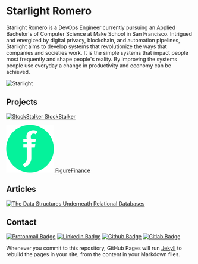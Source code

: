 # Starlight Romero

Starlight Romero is a DevOps Engineer currently pursuing an Applied Bachelor's of Computer Science at Make School in San Francisco. Intrigued and energized by digital privacy, blockchain, and automation pipelines, Starlight aims to develop systems that revolutionize the ways that companies and societies work. It is the simple systems that impact people most frequently and shape people's reality. By improving the systems people use everyday a change in productivity and economy can be achieved.

![Starlight](https://media-exp1.licdn.com/dms/image/C5603AQG8o0QY1BPTPA/profile-displayphoto-shrink_200_200/0/1607629509909?e=1625097600&v=beta&t=1H17XnYve1wffX4KkAioa_-rbxbvnJNaAbakZbmEL0o)

## Projects

<a href="https://stockstalker.tk"><img src="https://raw.githubusercontent.com/Stock-Stalker/stockstalker/production/frontend/public/assets/icon/icon.png" alt="StockStalker" width="128"> StockStalker</a>

<a href="https://figurefinance.tk"><img src="https://raw.githubusercontent.com/Figure-Finance/figure/production/frontend/public/logo512.png" alt="FigureFinance" width="128"> FigureFinance</a>

## Articles

[![The Data Structures Underneath Relational Databases](https://miro.medium.com/max/1400/1*-E07mhLIv0B7OQ41vTj-6Q.jpeg)](https://starlightromero.medium.com/the-data-structures-underneath-relational-databases-9950797a88ac)

## Contact

[![Protonmail Badge](https://img.shields.io/badge/ProtonMail-8B89CC?style=for-the-badge&logo=protonmail&logoColor=white&link=mailto:starlightromero@protonmail.com)](mailto:starlightromero@protonmail.com)
[![Linkedin Badge](https://img.shields.io/badge/LinkedIn-0077B5?style=for-the-badge&logo=linkedin&logoColor=white&link=https://www.linkedin.com/in/starlight-romero-40a3a21b1)](https://www.linkedin.com/in/starlight-romero-40a3a21b1)
[![Github Badge](https://img.shields.io/badge/GitHub-100000?style=for-the-badge&logo=github&logoColor=white&link=https://github.com/starlightromero)](https://github.com/starlightromero)
[![Gitlab Badge](https://img.shields.io/badge/GitLab-330F63?style=for-the-badge&logo=gitlab&logoColor=white&link=https://gitlab.com/starlightromero)](https://gitlab.com/starlightromero)


Whenever you commit to this repository, GitHub Pages will run [Jekyll](https://jekyllrb.com/) to rebuild the pages in your site, from the content in your Markdown files.
